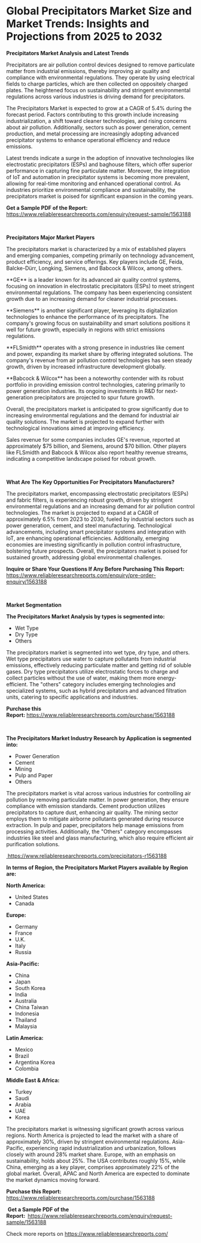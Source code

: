 <p><h1>Global Precipitators Market Size and Market Trends: Insights and Projections from 2025 to 2032</h1></p><p><strong>Precipitators Market Analysis and Latest Trends</strong></p>
<p><p>Precipitators are air pollution control devices designed to remove particulate matter from industrial emissions, thereby improving air quality and compliance with environmental regulations. They operate by using electrical fields to charge particles, which are then collected on oppositely charged plates. The heightened focus on sustainability and stringent environmental regulations across various industries is driving demand for precipitators.</p><p>The Precipitators Market is expected to grow at a CAGR of 5.4% during the forecast period. Factors contributing to this growth include increasing industrialization, a shift toward cleaner technologies, and rising concerns about air pollution. Additionally, sectors such as power generation, cement production, and metal processing are increasingly adopting advanced precipitator systems to enhance operational efficiency and reduce emissions.</p><p>Latest trends indicate a surge in the adoption of innovative technologies like electrostatic precipitators (ESPs) and baghouse filters, which offer superior performance in capturing fine particulate matter. Moreover, the integration of IoT and automation in precipitator systems is becoming more prevalent, allowing for real-time monitoring and enhanced operational control. As industries prioritize environmental compliance and sustainability, the precipitators market is poised for significant expansion in the coming years.</p></p>
<p><strong>Get a Sample PDF of the Report:&nbsp;</strong> <a href="https://www.reliableresearchreports.com/enquiry/request-sample/1563188?utm_campaign=3012&utm_medium=2&utm_source=Github&utm_content=ia&utm_term=11042025&utm_id=precipitators">https://www.reliableresearchreports.com/enquiry/request-sample/1563188</a></p>
<p>&nbsp;</p>
<p><strong>Precipitators Major Market Players</strong></p>
<p><p>The precipitators market is characterized by a mix of established players and emerging companies, competing primarily on technology advancement, product efficiency, and service offerings. Key players include GE, Feida, Balcke-Dürr, Longking, Siemens, and Babcock & Wilcox, among others.</p><p>**GE** is a leader known for its advanced air quality control systems, focusing on innovation in electrostatic precipitators (ESPs) to meet stringent environmental regulations. The company has been experiencing consistent growth due to an increasing demand for cleaner industrial processes. </p><p>**Siemens** is another significant player, leveraging its digitalization technologies to enhance the performance of its precipitators. The company's growing focus on sustainability and smart solutions positions it well for future growth, especially in regions with strict emissions regulations.</p><p>**FLSmidth** operates with a strong presence in industries like cement and power, expanding its market share by offering integrated solutions. The company's revenue from air pollution control technologies has seen steady growth, driven by increased infrastructure development globally.</p><p>**Babcock & Wilcox** has been a noteworthy contender with its robust portfolio in providing emission control technologies, catering primarily to power generation industries. Its ongoing investments in R&D for next-generation precipitators are projected to spur future growth.</p><p>Overall, the precipitators market is anticipated to grow significantly due to increasing environmental regulations and the demand for industrial air quality solutions. The market is projected to expand further with technological innovations aimed at improving efficiency. </p><p>Sales revenue for some companies includes GE's revenue, reported at approximately $75 billion, and Siemens, around $70 billion. Other players like FLSmidth and Babcock & Wilcox also report healthy revenue streams, indicating a competitive landscape poised for robust growth.</p></p>
<p>&nbsp;</p>
<p><strong>What Are The Key Opportunities For Precipitators Manufacturers?</strong></p>
<p><p>The precipitators market, encompassing electrostatic precipitators (ESPs) and fabric filters, is experiencing robust growth, driven by stringent environmental regulations and an increasing demand for air pollution control technologies. The market is projected to expand at a CAGR of approximately 6.5% from 2023 to 2030, fueled by industrial sectors such as power generation, cement, and steel manufacturing. Technological advancements, including smart precipitator systems and integration with IoT, are enhancing operational efficiencies. Additionally, emerging economies are investing significantly in pollution control infrastructure, bolstering future prospects. Overall, the precipitators market is poised for sustained growth, addressing global environmental challenges.</p></p>
<p><strong>Inquire or Share Your Questions If Any Before Purchasing This Report:</strong> <a href="https://www.reliableresearchreports.com/enquiry/pre-order-enquiry/1563188?utm_campaign=3012&utm_medium=2&utm_source=Github&utm_content=ia&utm_term=11042025&utm_id=precipitators">https://www.reliableresearchreports.com/enquiry/pre-order-enquiry/1563188</a></p>
<p>&nbsp;</p>
<p><strong>Market Segmentation</strong></p>
<p><strong>The Precipitators Market Analysis by types is segmented into:</strong></p>
<p><ul><li>Wet Type</li><li>Dry Type</li><li>Others</li></ul></p>
<p><p>The precipitators market is segmented into wet type, dry type, and others. Wet type precipitators use water to capture pollutants from industrial emissions, effectively reducing particulate matter and getting rid of soluble gases. Dry type precipitators utilize electrostatic forces to charge and collect particles without the use of water, making them more energy-efficient. The "others" category includes emerging technologies and specialized systems, such as hybrid precipitators and advanced filtration units, catering to specific applications and industries.</p></p>
<p><strong>Purchase this Report:&nbsp;</strong><a href="https://www.reliableresearchreports.com/purchase/1563188?utm_campaign=3012&utm_medium=2&utm_source=Github&utm_content=ia&utm_term=11042025&utm_id=precipitators">https://www.reliableresearchreports.com/purchase/1563188</a></p>
<p>&nbsp;</p>
<p><strong>The Precipitators Market Industry Research by Application is segmented into:</strong></p>
<p><ul><li>Power Generation</li><li>Cement</li><li>Mining</li><li>Pulp and Paper</li><li>Others</li></ul></p>
<p><p>The precipitators market is vital across various industries for controlling air pollution by removing particulate matter. In power generation, they ensure compliance with emission standards. Cement production utilizes precipitators to capture dust, enhancing air quality. The mining sector employs them to mitigate airborne pollutants generated during resource extraction. In pulp and paper, precipitators help manage emissions from processing activities. Additionally, the "Others" category encompasses industries like steel and glass manufacturing, which also require efficient air purification solutions.</p></p>
<p><a href="https://www.reliableresearchreports.com/precipitators-r1563188?utm_campaign=3012&utm_medium=2&utm_source=Github&utm_content=ia&utm_term=11042025&utm_id=precipitators">&nbsp;https://www.reliableresearchreports.com/precipitators-r1563188</a></p>
<p><strong>In terms of Region, the Precipitators Market Players available by Region are:</strong></p>
<p>
    <p> <strong> North America: </strong>
        <ul>
            <li>United States</li>
            <li>Canada</li>
        </ul>
        </p> 
    <p> <strong> Europe: </strong>
        <ul>
            <li>Germany</li>
            <li>France</li>
            <li>U.K.</li>
            <li>Italy</li>
            <li>Russia</li>
        </ul>
        </p> 
    <p> <strong> Asia-Pacific: </strong>
        <ul>
            <li>China</li>
            <li>Japan</li>
            <li>South Korea</li>
            <li>India</li>
            <li>Australia</li>
            <li>China Taiwan</li>
            <li>Indonesia</li>
            <li>Thailand</li>
            <li>Malaysia</li>
        </ul>
        </p> 
    <p> <strong> Latin America: </strong>
        <ul>
            <li>Mexico</li>
            <li>Brazil</li>
            <li>Argentina Korea</li>
            <li>Colombia</li>
        </ul>
        </p> 
    <p> <strong> Middle East & Africa: </strong>
        <ul>
            <li>Turkey</li>
            <li>Saudi</li>
            <li>Arabia</li>
            <li>UAE</li>
            <li>Korea</li>
        </ul>
    </p>
    </p>
<p><p>The precipitators market is witnessing significant growth across various regions. North America is projected to lead the market with a share of approximately 30%, driven by stringent environmental regulations. Asia-Pacific, experiencing rapid industrialization and urbanization, follows closely with around 28% market share. Europe, with an emphasis on sustainability, holds about 25%. The USA contributes roughly 15%, while China, emerging as a key player, comprises approximately 22% of the global market. Overall, APAC and North America are expected to dominate the market dynamics moving forward.</p></p>
<p><strong>Purchase this Report: </strong><a href="https://www.reliableresearchreports.com/purchase/1563188?utm_campaign=3012&utm_medium=2&utm_source=Github&utm_content=ia&utm_term=11042025&utm_id=precipitators">https://www.reliableresearchreports.com/purchase/1563188</a></p>
<p>&nbsp;<strong>Get a Sample PDF of the Report:&nbsp;&nbsp;</strong><a href="https://www.reliableresearchreports.com/enquiry/request-sample/1563188?utm_campaign=3012&utm_medium=2&utm_source=Github&utm_content=ia&utm_term=11042025&utm_id=precipitators">https://www.reliableresearchreports.com/enquiry/request-sample/1563188</a></p>
<p><strong></strong></p>
<p>Check more reports on <a href="https://www.reliableresearchreports.com/?utm_campaign=3012&utm_medium=2&utm_source=Github&utm_content=ia&utm_term=11042025&utm_id=precipitators">https://www.reliableresearchreports.com/</a></p>